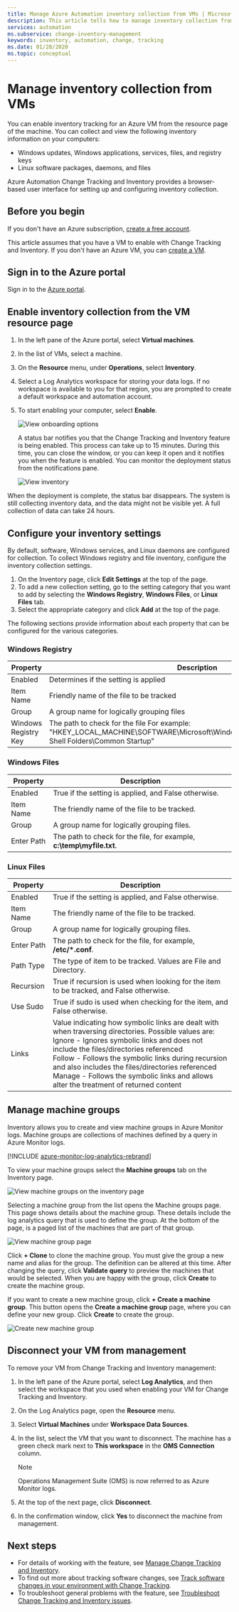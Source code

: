 ```yaml
---
title: Manage Azure Automation inventory collection from VMs | Microsoft Docs
description: This article tells how to manage inventory collection from VMs.
services: automation
ms.subservice: change-inventory-management
keywords: inventory, automation, change, tracking
ms.date: 01/28/2020
ms.topic: conceptual
---
```

# Manage inventory collection from VMs

You can enable inventory tracking for an Azure VM from the resource page of the machine. You can collect and view the following inventory information on your computers:

- Windows updates, Windows applications, services, files, and registry keys
- Linux software packages, daemons, and files

Azure Automation Change Tracking and Inventory provides a browser-based user interface for setting up and configuring inventory collection.

## Before you begin

If you don't have an Azure subscription, [create a free account](https://azure.microsoft.com/free/).

This article assumes that you have a VM to enable with Change Tracking and Inventory. If you don't have an Azure VM, you can [create a VM](../virtual-machines/windows/quick-create-portal.md).

## Sign in to the Azure portal

Sign in to the [Azure portal](https://portal.azure.com/).

## Enable inventory collection from the VM resource page

1. In the left pane of the Azure portal, select **Virtual machines**.
2. In the list of VMs, select a machine.
3. On the **Resource** menu, under **Operations**, select **Inventory**.
4. Select a Log Analytics workspace for storing your data logs.
    If no workspace is available to you for that region, you are prompted to create a default workspace and automation account.
5. To start enabling your computer, select **Enable**.

   ![View onboarding options](./media/automation-vm-inventory/inventory-onboarding-options.png)

    A status bar notifies you that the Change Tracking and Inventory feature is being enabled. This process can take up to 15 minutes. During this time, you can close the window, or you can keep it open and it notifies you when the feature is enabled. You can monitor the deployment status from the notifications pane.

   ![View inventory](./media/automation-vm-inventory/inventory-onboarded.png)

When the deployment is complete, the status bar disappears. The system is still collecting inventory data, and the data might not be visible yet. A full collection of data can take 24 hours.

## Configure your inventory settings

By default, software, Windows services, and Linux daemons are configured for collection. To collect Windows registry and file inventory, configure the inventory collection settings.

1. On the Inventory page, click **Edit Settings** at the top of the page.
2. To add a new collection setting, go to the setting category that you want to add by selecting the **Windows Registry**, **Windows Files**, or **Linux Files** tab.
3. Select the appropriate category and click **Add** at the top of the page.

The following sections provide information about each property that can be configured for the various categories.

### Windows Registry

|Property  |Description  |
|---------|---------|
|Enabled     | Determines if the setting is applied        |
|Item Name     | Friendly name of the file to be tracked        |
|Group     | A group name for logically grouping files        |
|Windows Registry Key   | The path to check for the file For example: "HKEY_LOCAL_MACHINE\SOFTWARE\Microsoft\Windows\CurrentVersion\Explorer\User Shell Folders\Common Startup"      |

### Windows Files

|Property  |Description  |
|---------|---------|
|Enabled     | True if the setting is applied, and False otherwise.        |
|Item Name     | The friendly name of the file to be tracked.        |
|Group     | A group name for logically grouping files.       |
|Enter Path     | The path to check for the file, for example, **c:\temp\myfile.txt**.

### Linux Files

|Property  |Description  |
|---------|---------|
|Enabled     | True if the setting is applied, and False otherwise.        |
|Item Name     | The friendly name of the file to be tracked.        |
|Group     | A group name for logically grouping files.        |
|Enter Path     | The path to check for the file, for example, **/etc/*.conf**.       |
|Path Type     | The type of item to be tracked. Values are File and Directory.        |
|Recursion     | True if recursion is used when looking for the item to be tracked, and False otherwise.        |
|Use Sudo     | True if sudo is used when checking for the item, and False otherwise.         |
|Links     | Value indicating how symbolic links are dealt with when traversing directories. Possible values are: <br> Ignore - Ignores symbolic links and does not include the files/directories referenced<br>Follow - Follows the symbolic links during recursion and also includes the files/directories referenced<br>Manage - Follows the symbolic links and allows alter the treatment of returned content      |

## Manage machine groups

Inventory allows you to create and view machine groups in Azure Monitor logs. Machine groups are collections of machines defined by a query in Azure Monitor logs.

[!INCLUDE [azure-monitor-log-analytics-rebrand](../../includes/azure-monitor-log-analytics-rebrand.md)]

To view your machine groups select the **Machine groups** tab on the Inventory page.

![View machine groups on the inventory page](./media/automation-vm-inventory/inventory-machine-groups.png)

Selecting a machine group from the list opens the Machine groups page. This page shows details about the machine group. These details include the log analytics query that is used to define the group. At the bottom of the page, is a paged list of the machines that are part of that group.

![View machine group page](./media/automation-vm-inventory/machine-group-page.png)

Click **+ Clone** to clone the machine group. You must give the group a new name and alias for the group. The definition can be altered at this time. After changing the query, click **Validate query** to preview the machines that would be selected. When you are happy with the group, click **Create** to create the machine group.

If you want to create a new machine group, click **+ Create a machine group**. This button opens the **Create a machine group** page, where you can define your new group. Click **Create** to create the group.

![Create new machine group](./media/automation-vm-inventory/create-new-group.png)

## Disconnect your VM from management

To remove your VM from Change Tracking and Inventory management:

1. In the left pane of the Azure portal, select **Log Analytics**, and then select the workspace that you used when enabling your VM for Change Tracking and Inventory.
2. On the Log Analytics page, open the **Resource** menu.
3. Select **Virtual Machines** under **Workspace Data Sources**.
4. In the list, select the VM that you want to disconnect. The machine has a green check mark next to **This workspace** in the **OMS Connection** column.

   >[!NOTE]
   >Operations Management Suite (OMS) is now referred to as Azure Monitor logs.
   
5. At the top of the next page, click **Disconnect**.
6. In the confirmation window, click **Yes** to disconnect the machine from management.

## Next steps

* For details of working with the feature, see [Manage Change Tracking and Inventory](change-tracking-file-contents.md).
* To find out more about tracking software changes, see [Track software changes in your environment with Change Tracking](../log-analytics/log-analytics-change-tracking.md).
* To troubleshoot general problems with the feature, see [Troubleshoot Change Tracking and Inventory issues](troubleshoot/change-tracking.md).